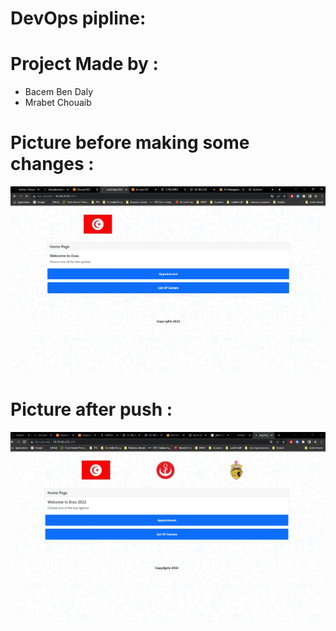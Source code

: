 # DevOps pipline:

# Project Made by :
  - Bacem Ben Daly
  - Mrabet Chouaib




# Picture before making some changes :

![alt text](screenshots/devops-pic.JPG)

# Picture after push :

![alt text](screenshots/devops-pic2.JPG)

